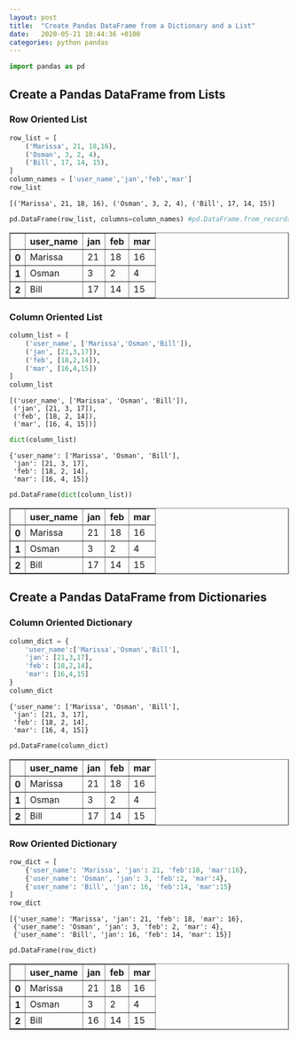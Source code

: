 ```yaml
---
layout: post
title:  "Create Pandas DataFrame from a Dictionary and a List"
date:   2020-05-21 10:44:36 +0100
categories: python pandas
---
```


```python
import pandas as pd
```

## Create a Pandas DataFrame from Lists

### Row Oriented List


```python
row_list = [
    ('Marissa', 21, 18,16),
    ('Osman', 3, 2, 4),
    ('Bill', 17, 14, 15),    
]
column_names = ['user_name','jan','feb','mar']
row_list
```


    [('Marissa', 21, 18, 16), ('Osman', 3, 2, 4), ('Bill', 17, 14, 15)]


```python
pd.DataFrame(row_list, columns=column_names) #pd.DataFrame.from_records(row_list, columns=column_names)
```

<table border="1" class="dataframe">
  <thead>
    <tr style="text-align: right;">
      <th></th>
      <th>user_name</th>
      <th>jan</th>
      <th>feb</th>
      <th>mar</th>
    </tr>
  </thead>
  <tbody>
    <tr>
      <th>0</th>
      <td>Marissa</td>
      <td>21</td>
      <td>18</td>
      <td>16</td>
    </tr>
    <tr>
      <th>1</th>
      <td>Osman</td>
      <td>3</td>
      <td>2</td>
      <td>4</td>
    </tr>
    <tr>
      <th>2</th>
      <td>Bill</td>
      <td>17</td>
      <td>14</td>
      <td>15</td>
    </tr>
  </tbody>
</table>


### Column Oriented List


```python
column_list = [
    ('user_name', ['Marissa','Osman','Bill']),
    ('jan', [21,3,17]),
    ('feb', [18,2,14]),
    ('mar', [16,4,15])
]
column_list
```


    [('user_name', ['Marissa', 'Osman', 'Bill']),
     ('jan', [21, 3, 17]),
     ('feb', [18, 2, 14]),
     ('mar', [16, 4, 15])]


```python
dict(column_list)
```


    {'user_name': ['Marissa', 'Osman', 'Bill'],
     'jan': [21, 3, 17],
     'feb': [18, 2, 14],
     'mar': [16, 4, 15]}


```python
pd.DataFrame(dict(column_list))
```

<table border="1" class="dataframe">
  <thead>
    <tr style="text-align: right;">
      <th></th>
      <th>user_name</th>
      <th>jan</th>
      <th>feb</th>
      <th>mar</th>
    </tr>
  </thead>
  <tbody>
    <tr>
      <th>0</th>
      <td>Marissa</td>
      <td>21</td>
      <td>18</td>
      <td>16</td>
    </tr>
    <tr>
      <th>1</th>
      <td>Osman</td>
      <td>3</td>
      <td>2</td>
      <td>4</td>
    </tr>
    <tr>
      <th>2</th>
      <td>Bill</td>
      <td>17</td>
      <td>14</td>
      <td>15</td>
    </tr>
  </tbody>
</table>


## Create a Pandas DataFrame from Dictionaries

### Column Oriented Dictionary


```python
column_dict = {
    'user_name':['Marissa','Osman','Bill'],
    'jan': [21,3,17],
    'feb': [18,2,14],
    'mar': [16,4,15]
}
column_dict
```


    {'user_name': ['Marissa', 'Osman', 'Bill'],
     'jan': [21, 3, 17],
     'feb': [18, 2, 14],
     'mar': [16, 4, 15]}


```python
pd.DataFrame(column_dict)
```

<table border="1" class="dataframe">
  <thead>
    <tr style="text-align: right;">
      <th></th>
      <th>user_name</th>
      <th>jan</th>
      <th>feb</th>
      <th>mar</th>
    </tr>
  </thead>
  <tbody>
    <tr>
      <th>0</th>
      <td>Marissa</td>
      <td>21</td>
      <td>18</td>
      <td>16</td>
    </tr>
    <tr>
      <th>1</th>
      <td>Osman</td>
      <td>3</td>
      <td>2</td>
      <td>4</td>
    </tr>
    <tr>
      <th>2</th>
      <td>Bill</td>
      <td>17</td>
      <td>14</td>
      <td>15</td>
    </tr>
  </tbody>
</table>


### Row Oriented Dictionary


```python
row_dict = [
    {'user_name': 'Marissa', 'jan': 21, 'feb':18, 'mar':16},
    {'user_name': 'Osman', 'jan': 3, 'feb':2, 'mar':4},
    {'user_name': 'Bill', 'jan': 16, 'feb':14, 'mar':15}
]
row_dict
```


    [{'user_name': 'Marissa', 'jan': 21, 'feb': 18, 'mar': 16},
     {'user_name': 'Osman', 'jan': 3, 'feb': 2, 'mar': 4},
     {'user_name': 'Bill', 'jan': 16, 'feb': 14, 'mar': 15}]


```python
pd.DataFrame(row_dict)
```

<table border="1" class="dataframe">
  <thead>
    <tr style="text-align: right;">
      <th></th>
      <th>user_name</th>
      <th>jan</th>
      <th>feb</th>
      <th>mar</th>
    </tr>
  </thead>
  <tbody>
    <tr>
      <th>0</th>
      <td>Marissa</td>
      <td>21</td>
      <td>18</td>
      <td>16</td>
    </tr>
    <tr>
      <th>1</th>
      <td>Osman</td>
      <td>3</td>
      <td>2</td>
      <td>4</td>
    </tr>
    <tr>
      <th>2</th>
      <td>Bill</td>
      <td>16</td>
      <td>14</td>
      <td>15</td>
    </tr>
  </tbody>
</table>



